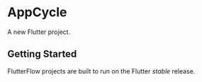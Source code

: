 # AppCycle

A new Flutter project.

## Getting Started

FlutterFlow projects are built to run on the Flutter _stable_ release.
